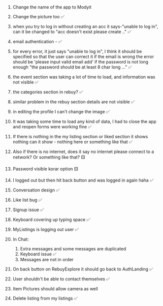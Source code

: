 1. Change the name of the app to Modyit 

2. Change the picture too ✅

3. when you try to log in without creating an acc it says-"unable to log in", can it be changed to "acc doesn't exist please create .." ✅

4. email authentication - ✅

5. for every error, it just says "unable to log in", I think it should be specified so that the user can correct it if the email is wrong the error should be 'please input valid email add' if the password is not long enough "the password should be at least 8 char long ..." ✅

6. the event section was taking a lot of time to load, and information was not visible ✅

7. the categories section in rebuy? ✅

8. similar problem in the rebuy section details are not visible ✅

9. in editing the profile I can't change the image ✅

10. It was taking some time to load any kind of data, I had to close the app and reopen 
forms were working fine ✅

11. If there is nothing in the my listing section or liked section it shows nothing can it show - nothing here or something like that ✅

12. Also if there is no internet, does it say no internet please connect to a network? Or something like that? 🟨

13. Password visible korar option 🟨

14. I logged out but then hit back button and was logged in again haha ✅

15. Conversation design ✅

16. Like list bug ✅

17. Signup issue ✅

18. Keyboard covering up typing space ✅

19. MyListings is logging out user ✅

20. In Chat:
    1. Extra messages and some messages are duplicated
    2. Keyboard issue ✅
    3. Messages are not in order

21. On back button on RebuyExplore it should go back to AuthLanding ✅

22. User shouldn't be able to contact themselves ✅

23. Item Pictures should allow camera as well

24. Delete listing from my listings ✅
